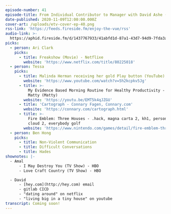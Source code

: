 ```yaml
---
episode-number: 41
episode-title: From Individual Contributor to Manager with David Ashe (Part 2)
date-published: 2020-11-09T12:00:00.000Z
cover-art: /uploads/etv-cover-ep-40.png
rss-link: 'https://feeds.fireside.fm/enjoy-the-vue/rss'
audio-link: >-
  https://aphid.fireside.fm/d/1437767933/41abfd1d-87a1-43d7-94d9-7fda3a5120e1/3554e971-70b8-447e-b168-2910ee8f22e3.mp3
picks:
  - person: Ari Clark
    picks:
      - title: Freakshow (Movie) - Netflixe
        website: 'https://www.netflix.com/title/80225018'
  - person: Tessa
    picks:
      - title: Malinda Herman receiving her gold Play button (YouTube)
        website: 'https://www.youtube.com/watch?v=5h2kcpkv5Jg'
      - title: >-
          My Evidence Based Morning Routine for Healthy Productivity - Mike &
          Matty (Matty)
        website: 'https://youtu.be/EMT5k4qJZGU'
      - title: 'Cartograph - Connary Fagen, Connary.com'
        website: 'https://connary.com/cartograph.html'
      - title: >-
          Fire Emblem: Three Houses - .hack, magna carta 2, kh1, persona, dark
          cloud 2, everybody golf
        website: 'https://www.nintendo.com/games/detail/fire-emblem-three-houses-switch/'
  - person: Ben Hong
    picks:
      - title: Non-Violent Communication
      - title: Difficult Conversations
      - title: Hades
shownotes: |-
  - Amal
      - I May Destroy You (TV Show) - HBO
      - Love Craft Country (TV Show) - HBO

  - David
      - [hey.com](http://hey.com) email
      - gitlab CICD
      - "dating around" on netflix
      - "living big in a tiny house" on youtube
transcript: Coming soon!
---
```

